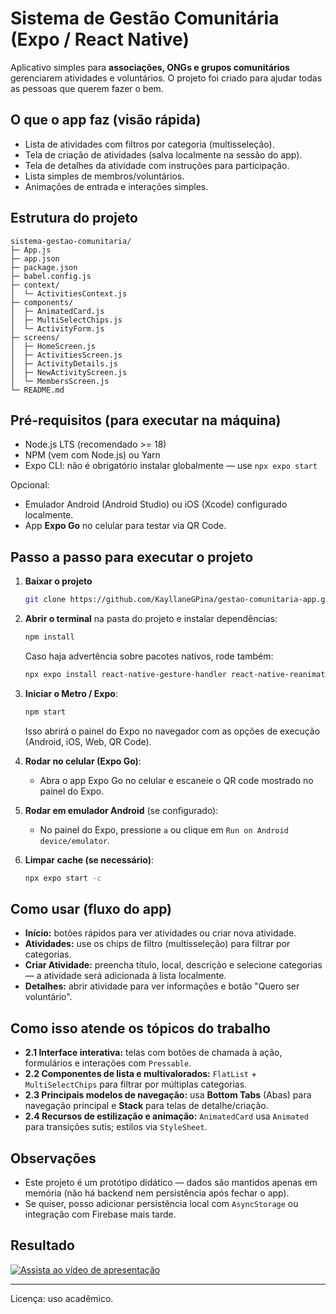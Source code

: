 # Sistema de Gestão Comunitária (Expo / React Native)

Aplicativo simples para **associações, ONGs e grupos comunitários** gerenciarem atividades e voluntários. O projeto foi criado para ajudar todas as pessoas que querem fazer o bem.

## O que o app faz (visão rápida)

- Lista de atividades com filtros por categoria (multisseleção).
- Tela de criação de atividades (salva localmente na sessão do app).
- Tela de detalhes da atividade com instruções para participação.
- Lista simples de membros/voluntários.
- Animações de entrada e interações simples.

## Estrutura do projeto

```
sistema-gestao-comunitaria/
├─ App.js
├─ app.json
├─ package.json
├─ babel.config.js
├─ context/
│  └─ ActivitiesContext.js
├─ components/
│  ├─ AnimatedCard.js
│  ├─ MultiSelectChips.js
│  └─ ActivityForm.js
├─ screens/
│  ├─ HomeScreen.js
│  ├─ ActivitiesScreen.js
│  ├─ ActivityDetails.js
│  ├─ NewActivityScreen.js
│  └─ MembersScreen.js
└─ README.md
```

## Pré-requisitos (para executar na máquina)

- Node.js LTS (recomendado >= 18)
- NPM (vem com Node.js) ou Yarn
- Expo CLI: não é obrigatório instalar globalmente — use `npx expo start`

Opcional:
- Emulador Android (Android Studio) ou iOS (Xcode) configurado localmente.
- App **Expo Go** no celular para testar via QR Code.

## Passo a passo para executar o projeto

1. **Baixar o projeto** 
   ```bash
   git clone https://github.com/KayllaneGPina/gestao-comunitaria-app.git
   ```

2. **Abrir o terminal** na pasta do projeto e instalar dependências:
   ```bash
   npm install
   ```
   Caso haja advertência sobre pacotes nativos, rode também:
   ```bash
   npx expo install react-native-gesture-handler react-native-reanimated react-native-screens react-native-safe-area-context
   ```

3. **Iniciar o Metro / Expo**:
   ```bash
   npm start
   ```
   Isso abrirá o painel do Expo no navegador com as opções de execução (Android, iOS, Web, QR Code).

4. **Rodar no celular (Expo Go)**:
   - Abra o app Expo Go no celular e escaneie o QR code mostrado no painel do Expo.

5. **Rodar em emulador Android** (se configurado):
   - No painel do Expo, pressione `a` ou clique em `Run on Android device/emulator`.

6. **Limpar cache (se necessário)**:
   ```bash
   npx expo start -c
   ```

## Como usar (fluxo do app)

- **Início:** botões rápidos para ver atividades ou criar nova atividade.
- **Atividades:** use os chips de filtro (multisseleção) para filtrar por categorias.
- **Criar Atividade:** preencha título, local, descrição e selecione categorias — a atividade será adicionada à lista localmente.
- **Detalhes:** abrir atividade para ver informações e botão "Quero ser voluntário".

## Como isso atende os tópicos do trabalho

- **2.1 Interface interativa:** telas com botões de chamada à ação, formulários e interações com `Pressable`.
- **2.2 Componentes de lista e multivalorados:** `FlatList` + `MultiSelectChips` para filtrar por múltiplas categorias.
- **2.3 Principais modelos de navegação:** usa **Bottom Tabs** (Abas) para navegação principal e **Stack** para telas de detalhe/criação.
- **2.4 Recursos de estilização e animação:** `AnimatedCard` usa `Animated` para transições sutis; estilos via `StyleSheet`.

## Observações

- Este projeto é um protótipo didático — dados são mantidos apenas em memória (não há backend nem persistência após fechar o app).
- Se quiser, posso adicionar persistência local com `AsyncStorage` ou integração com Firebase mais tarde.

## Resultado
[![Assista ao vídeo de apresentação](assets/video-thumb.png)](video/WhatsApp%20Video%202025-08-27%20at%2022.22.18.mp4)

---
Licença: uso acadêmico.